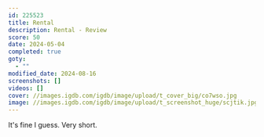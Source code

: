 ```yaml
---
id: 225523
title: Rental
description: Rental - Review
score: 50
date: 2024-05-04
completed: true
goty:
  - ""
modified_date: 2024-08-16
screenshots: []
videos: []
cover: //images.igdb.com/igdb/image/upload/t_cover_big/co7wso.jpg
image: //images.igdb.com/igdb/image/upload/t_screenshot_huge/scjtik.jpg
---
```

It's fine I guess. Very short.